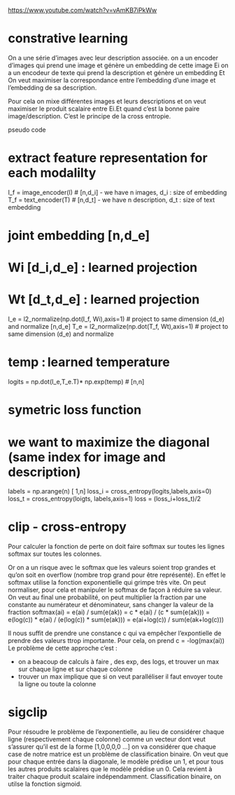 https://www.youtube.com/watch?v=vAmKB7iPkWw

# constrative learning
On a une série d’images avec leur description associée.
on a un encoder d’images qui prend une image et génère un embedding de cette image Ei
on a un encodeur de texte qui prend la description et génère un embedding Et
On veut maximiser la correspondance entre l’embedding d’une image et l’embedding de sa description.

Pour cela on mixe différentes images et leurs descriptions et on veut maximiser le produit scalaire entre Ei.Et quand c’est la bonne paire image/description.
C’est le principe de la cross entropie.

pseudo code
# extract feature representation for each modalilty
I_f = image_encoder(I) # [n,d_i] - we have n images, d_i : size of embedding
T_f = text_encoder(T)  # [n,d_t] - we have n description, d_t : size of text embedding

# joint embedding [n,d_e]
# Wi [d_i,d_e] : learned projection 
# Wt [d_t,d_e] : learned projection
I_e = l2_normalize(np.dot(I_f, Wi),axis=1) #  project to same dimension (d_e) and normalize [n,d_e]
T_e = l2_normalize(np.dot(T_f, Wt),axis=1) # project to same dimension (d_e) and normalize

# temp : learned temperature
logits = np.dot(I_e,T_e.T)* np.exp(temp) # [n,n]

# symetric loss function
# we want to maximize the diagonal (same index for image and description)
labels = np.arange(n) [ 1,n]
loss_i = cross_entropy(logits,labels,axis=0)
loss_t = cross_entropy(loigts, labels,axis=1)
loss = (loss_i+loss_t)/2

# clip - cross-entropy
Pour calculer la fonction de perte on doit faire 
softmax sur toutes les lignes
softmax sur toutes les colonnes.

Or on a un risque avec le softmax que les valeurs soient trop grandes et qu’on soit en overflow (nombre trop grand pour être représenté).
En effet le softmax utilise la fonction exponentielle qui grimpe très vite.
On peut normaliser, pour cela et manipuler le softmax de façon à réduire sa valeur. On veut au final une probabilité, on peut multiplier la fraction par une constante au numérateur et dénominateur, sans changer la valeur de la fraction
softmax(ai) = e(ai) / sum(e(ak)) 
= c * e(ai) / (c * sum(e(ak)))
= e(log(c)) * e(ai) / (e(log(c)) * sum(e(ak)))
= e(ai+log(c)) / sum(e(ak+log(c)))

Il nous suffit de prendre une constance c qui va empêcher l’expontielle de prendre des valeurs ttrop importante. Pour cela, on prend c = -log(max(ai))
Le problème de cette approche c’est :
- on a beacoup de calculs à faire , des exp, des logs, et trouver un max sur chaque ligne et sur chaque colonne
- trouver un max implique que si on veut paralléliser il faut envoyer toute la ligne ou toute la colonne
# sigclip
Pour résoudre le problème de l’exponentielle, au lieu de considérer chaque ligne (respectivement chaque colonne) comme un vecteur dont veut s’assurer qu’il est de la forme [1,0,0,0,0 ...] on va considérer que chaque case de notre matrice est un problème de classification binaire.
On veut que pour chaque entrée dans la diagonale, le modèle prédise un 1, et pour tous les autres produits scalaires que le modèle prédise un 0.
Cela revient à traiter chaque produit scalaire indépendamment.
Classification binaire, on utilse la fonction sigmoid.

# 
